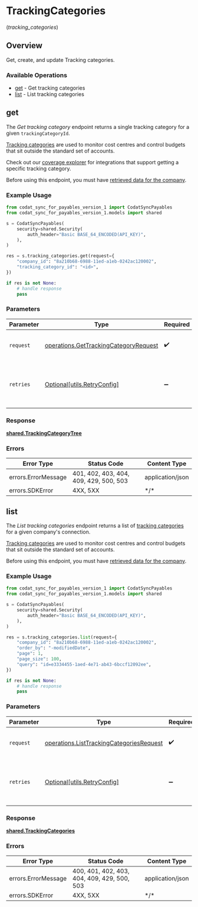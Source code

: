 # TrackingCategories
(*tracking_categories*)

## Overview

Get, create, and update Tracking categories.

### Available Operations

* [get](#get) - Get tracking categories
* [list](#list) - List tracking categories

## get

The *Get tracking category* endpoint returns a single tracking category for a given `trackingCategoryId`.

[Tracking categories](https://docs.codat.io/sync-for-payables-api#/schemas/TrackingCategory) are used to monitor cost centres and control budgets that sit outside the standard set of accounts.

Check out our [coverage explorer](https://knowledge.codat.io/supported-features/accounting?view=tab-by-data-type&dataType=trackingCategories) for integrations that support getting a specific tracking category.

Before using this endpoint, you must have [retrieved data for the company](https://docs.codat.io/sync-for-payables-api#/operations/refresh-company-data).


### Example Usage

```python
from codat_sync_for_payables_version_1 import CodatSyncPayables
from codat_sync_for_payables_version_1.models import shared

s = CodatSyncPayables(
    security=shared.Security(
        auth_header="Basic BASE_64_ENCODED(API_KEY)",
    ),
)

res = s.tracking_categories.get(request={
    "company_id": "8a210b68-6988-11ed-a1eb-0242ac120002",
    "tracking_category_id": "<id>",
})

if res is not None:
    # handle response
    pass

```

### Parameters

| Parameter                                                                                      | Type                                                                                           | Required                                                                                       | Description                                                                                    |
| ---------------------------------------------------------------------------------------------- | ---------------------------------------------------------------------------------------------- | ---------------------------------------------------------------------------------------------- | ---------------------------------------------------------------------------------------------- |
| `request`                                                                                      | [operations.GetTrackingCategoryRequest](../../models/operations/gettrackingcategoryrequest.md) | :heavy_check_mark:                                                                             | The request object to use for the request.                                                     |
| `retries`                                                                                      | [Optional[utils.RetryConfig]](../../models/utils/retryconfig.md)                               | :heavy_minus_sign:                                                                             | Configuration to override the default retry behavior of the client.                            |

### Response

**[shared.TrackingCategoryTree](../../models/shared/trackingcategorytree.md)**

### Errors

| Error Type                             | Status Code                            | Content Type                           |
| -------------------------------------- | -------------------------------------- | -------------------------------------- |
| errors.ErrorMessage                    | 401, 402, 403, 404, 409, 429, 500, 503 | application/json                       |
| errors.SDKError                        | 4XX, 5XX                               | \*/\*                                  |

## list

The *List tracking categories* endpoint returns a list of [tracking categories](https://docs.codat.io/sync-for-payables-api#/schemas/TrackingCategory) for a given company's connection.

[Tracking categories](https://docs.codat.io/sync-for-payables-api#/schemas/TrackingCategory) are used to monitor cost centres and control budgets that sit outside the standard set of accounts.

Before using this endpoint, you must have [retrieved data for the company](https://docs.codat.io/sync-for-payables-api#/operations/refresh-company-data).
    

### Example Usage

```python
from codat_sync_for_payables_version_1 import CodatSyncPayables
from codat_sync_for_payables_version_1.models import shared

s = CodatSyncPayables(
    security=shared.Security(
        auth_header="Basic BASE_64_ENCODED(API_KEY)",
    ),
)

res = s.tracking_categories.list(request={
    "company_id": "8a210b68-6988-11ed-a1eb-0242ac120002",
    "order_by": "-modifiedDate",
    "page": 1,
    "page_size": 100,
    "query": "id=e3334455-1aed-4e71-ab43-6bccf12092ee",
})

if res is not None:
    # handle response
    pass

```

### Parameters

| Parameter                                                                                            | Type                                                                                                 | Required                                                                                             | Description                                                                                          |
| ---------------------------------------------------------------------------------------------------- | ---------------------------------------------------------------------------------------------------- | ---------------------------------------------------------------------------------------------------- | ---------------------------------------------------------------------------------------------------- |
| `request`                                                                                            | [operations.ListTrackingCategoriesRequest](../../models/operations/listtrackingcategoriesrequest.md) | :heavy_check_mark:                                                                                   | The request object to use for the request.                                                           |
| `retries`                                                                                            | [Optional[utils.RetryConfig]](../../models/utils/retryconfig.md)                                     | :heavy_minus_sign:                                                                                   | Configuration to override the default retry behavior of the client.                                  |

### Response

**[shared.TrackingCategories](../../models/shared/trackingcategories.md)**

### Errors

| Error Type                                  | Status Code                                 | Content Type                                |
| ------------------------------------------- | ------------------------------------------- | ------------------------------------------- |
| errors.ErrorMessage                         | 400, 401, 402, 403, 404, 409, 429, 500, 503 | application/json                            |
| errors.SDKError                             | 4XX, 5XX                                    | \*/\*                                       |